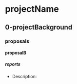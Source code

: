 # projectName
## 0-projectBackground
### proposals
#### proposalB
##### reports
- Description: <insert text>
